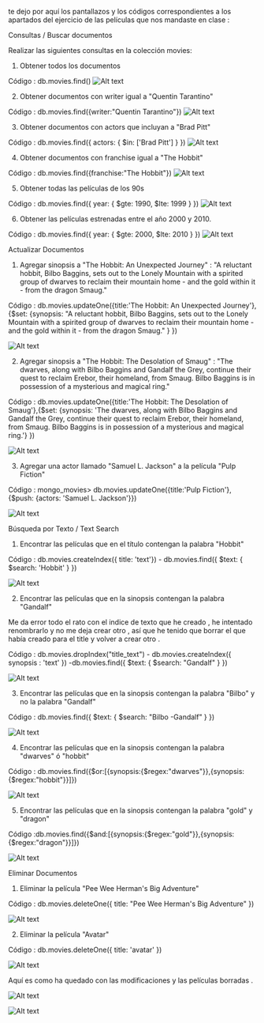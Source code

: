 te dejo por aquí los pantallazos y los códigos correspondientes a los apartados del ejercicio de las películas que nos mandaste en clase :

Consultas / Buscar documentos

Realizar las siguientes consultas en la colección movies:
 1. Obtener todos los documentos

Código :   db.movies.find()
![Alt text](1.1.png)


2. Obtener documentos con writer igual a "Quentin Tarantino"

Código : db.movies.find({writer:"Quentin Tarantino"})
![Alt text](1.2.png)



3. Obtener documentos con actors que incluyan a "Brad Pitt"

Código : db.movies.find({ actors: { $in: ['Brad Pitt'] } })
![Alt text](1.3.png)



4. Obtener documentos con franchise igual a "The Hobbit"

Código  : db.movies.find({franchise:"The Hobbit"})
![Alt text](1.4.png)



5. Obtener todas las películas de los 90s

Código : db.movies.find({ year: { $gte: 1990, $lte: 1999 } })
![Alt text](1.5.png)




6. Obtener las películas estrenadas entre el año 2000 y 2010.

Código : db.movies.find({ year: { $gte: 2000, $lte: 2010 } })
![Alt text](1.6.png)





Actualizar Documentos
1. Agregar sinopsis a "The Hobbit: An Unexpected Journey" : "A reluctant hobbit, Bilbo Baggins, sets out to the Lonely Mountain with a spirited group of dwarves to reclaim their mountain home - and the gold within it - from the dragon Smaug."

Código : db.movies.updateOne({title:'The Hobbit: An Unexpected Journey'},{$set: {synopsis: "A reluctant hobbit, Bilbo Baggins, sets out to the Lonely Mountain with a spirited group of dwarves to reclaim their mountain home - and the gold within it - from the dragon Smaug." } })

![Alt text](2.1.png)




2. Agregar sinopsis a "The Hobbit: The Desolation of Smaug" : "The dwarves, along with Bilbo Baggins and Gandalf the Grey, continue their quest to reclaim Erebor, their homeland, from Smaug. Bilbo Baggins is in possession of a mysterious and magical ring."

Código : db.movies.updateOne({title:'The Hobbit: The Desolation of Smaug'},{$set: {synopsis: 'The dwarves, along with Bilbo Baggins and Gandalf the Grey, continue their quest to reclaim Erebor, their homeland, from Smaug. Bilbo Baggins is in possession of a mysterious and magical ring.'} })

![Alt text](2.2.png)



3. Agregar una actor llamado "Samuel L. Jackson" a la película "Pulp Fiction"

Código :  mongo_movies> db.movies.updateOne({title:'Pulp Fiction'},{$push: {actors: 'Samuel L. Jackson'}})

![Alt text](2.3.png)



Búsqueda por Texto / Text Search
1. Encontrar las películas que en el título contengan la palabra "Hobbit"

Código :  db.movies.createIndex({ title: 'text'}) - db.movies.find({ $text: { $search: 'Hobbit' } })

![Alt text](3.1.png)








2. Encontrar las películas que en la sinopsis contengan la palabra "Gandalf"

Me da error todo el rato con el indice de texto que he creado , he intentado renombrarlo y no me deja crear otro , así que he tenido que borrar el que había creado para el title y volver a crear otro .

Código : db.movies.dropIndex("title_text") - db.movies.createIndex({ synopsis : 'text' }) -db.movies.find({ $text: { $search: "Gandalf" } })

![Alt text](3.2.png)


3. Encontrar las películas que en la sinopsis contengan la palabra "Bilbo" y no la palabra "Gandalf"

Código :  db.movies.find({ $text: { $search: "Bilbo -Gandalf" } })

![Alt text](3.3.png)






4. Encontrar las películas que en la sinopsis contengan la palabra "dwarves" ó "hobbit"

Código : db.movies.find({$or:[{synopsis:{$regex:"dwarves"}},{synopsis:{$regex:"hobbit"}}]})

![Alt text](3.4.png)


5. Encontrar las películas que en la sinopsis contengan la palabra "gold" y "dragon"

Código :db.movies.find({$and:[{synopsis:{$regex:"gold"}},{synopsis:{$regex:"dragon"}}]})

![Alt text](3.5.png)







Eliminar Documentos
1. Eliminar la película "Pee Wee Herman's Big Adventure"

Código :  db.movies.deleteOne({ title: "Pee Wee Herman's Big Adventure" })

![Alt text](4.1.png)



2. Eliminar la película "Avatar"

Código : db.movies.deleteOne({ title: 'avatar' })

![Alt text](4.2.png)




Aquí es como ha quedado con las modificaciones y las películas borradas .

![Alt text](findFINAL.png)

![Alt text](findFINAL2.png)